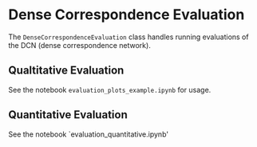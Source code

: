 
# Dense Correspondence Evaluation

The `DenseCorrespondenceEvaluation` class handles running evaluations of the DCN (dense correspondence network).

## Qualtitative Evaluation
See the notebook `evaluation_plots_example.ipynb` for usage.

## Quantitative Evaluation
See the notebook `evaluation_quantitative.ipynb'
